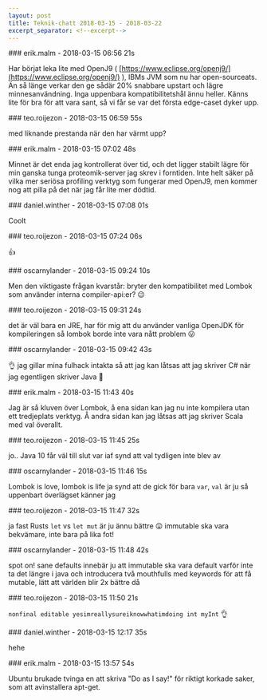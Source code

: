 ```yaml
---
layout: post
title: Teknik-chatt 2018-03-15 - 2018-03-22
excerpt_separator: <!--excerpt-->
---
```

<section class="message" markdown="1">
### erik.malm - 2018-03-15 06:56 21s

Har börjat leka lite med OpenJ9 ( [https://www.eclipse.org/openj9/](https://www.eclipse.org/openj9/) ), IBMs JVM som nu har open-sourceats. 
Än så länge verkar den ge sådär 20% snabbare upstart och lägre minnesanvändning. Inga uppenbara kompatibilitetshål ännu heller.
Känns lite för bra för att vara sant, så vi får se var det första edge-caset dyker upp.
</section>
<section class="message" markdown="1">
### teo.roijezon - 2018-03-15 06:59 55s

med liknande prestanda när den har värmt upp?
</section>
<section class="message" markdown="1">
### erik.malm - 2018-03-15 07:02 48s

Minnet är det enda jag kontrollerat över tid, och det ligger stabilt lägre för min ganska tunga proteomik-server jag skrev i forntiden.
Inte helt säker på vilka mer seriösa profiling verktyg som fungerar med OpenJ9, men kommer nog att pilla på det när jag får lite mer dödtid.
</section>
<section class="message" markdown="1">
### daniel.winther - 2018-03-15 07:08 01s

Coolt
</section>
<section class="message" markdown="1">
### teo.roijezon - 2018-03-15 07:24 06s

👍
</section>
<section class="message" markdown="1">
### oscarnylander - 2018-03-15 09:24 10s

Men den viktigaste frågan kvarstår: bryter den kompatibilitet med Lombok som använder interna compiler-api:er? 😉
</section>
<section class="message" markdown="1">
### teo.roijezon - 2018-03-15 09:31 24s

det är väl bara en JRE, har för mig att du använder vanliga OpenJDK för kompileringen
så lombok borde inte vara nått problem 😛
</section>
<section class="message" markdown="1">
### oscarnylander - 2018-03-15 09:42 43s

👌 jag gillar mina fulhack intakta så att jag kan låtsas att jag skriver C# när jag egentligen skriver Java 😬
</section>
<section class="message" markdown="1">
### erik.malm - 2018-03-15 11:43 40s

Jag är så kluven över Lombok, å ena sidan kan jag nu inte kompilera utan ett tredjeplats verktyg. Å andra sidan kan jag låtsas att jag skriver Scala med val överallt.
</section>
<section class="message" markdown="1">
### teo.roijezon - 2018-03-15 11:45 25s

jo.. Java 10 får väl till slut var iaf
synd att val tydligen inte blev av
</section>
<section class="message" markdown="1">
### oscarnylander - 2018-03-15 11:46 15s

Lombok is love, lombok is life
ja synd att de gick för bara `var`, `val` är ju så uppenbart överlägset känner jag
</section>
<section class="message" markdown="1">
### teo.roijezon - 2018-03-15 11:47 32s

ja
fast Rusts `let` vs `let mut` är ju ännu bättre 😛
immutable ska vara bekvämare, inte bara på lika fot!
</section>
<section class="message" markdown="1">
### oscarnylander - 2018-03-15 11:48 42s

spot on! sane defaults innebär ju att immutable ska vara default
varför inte ta det längre i java och introducera två mouthfulls med keywords för att få mutable, lätt att världen blir 2x bättre då
</section>
<section class="message" markdown="1">
### teo.roijezon - 2018-03-15 11:50 21s

`nonfinal editable yesimreallysureiknowwhatimdoing int myInt`
👌
</section>
<section class="message" markdown="1">
### daniel.winther - 2018-03-15 12:17 35s

hehe

<!--excerpt-->
</section>
<section class="message" markdown="1">
### erik.malm - 2018-03-15 13:57 54s

Ubuntu brukade tvinga en att skriva "Do as I say!" för riktigt korkade saker, som att avinstallera apt-get.
</section>